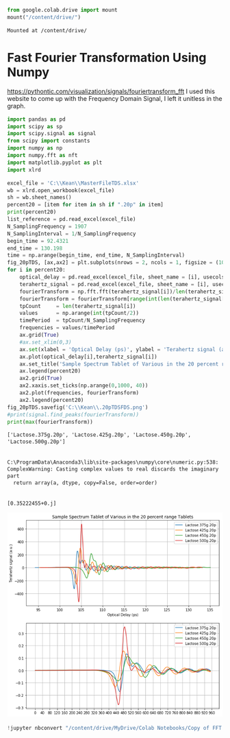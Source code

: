 ```python
from google.colab.drive import mount
mount("/content/drive/")
```

    Mounted at /content/drive/


# Fast Fourier Transformation Using Numpy

https://pythontic.com/visualization/signals/fouriertransform_fft 
I used this website to come up with the Frequency Domain Signal, I left it unitless in the graph.


```python
import pandas as pd
import scipy as sp
import scipy.signal as signal
from scipy import constants
import numpy as np
import numpy.fft as nft
import matplotlib.pyplot as plt
import xlrd
```


```python
excel_file = 'C:\\Kean\\MasterFileTDS.xlsx'
wb = xlrd.open_workbook(excel_file)
sh = wb.sheet_names()
percent20 = [item for item in sh if ".20p" in item]
print(percent20)
list_reference = pd.read_excel(excel_file)
N_SamplingFrequency = 1907
N_SamplingInterval = 1/N_SamplingFrequency
begin_time = 92.4321
end_time = 130.198
time = np.arange(begin_time, end_time, N_SamplingInterval) 
fig_20pTDS, [ax,ax2] = plt.subplots(nrows = 2, ncols = 1, figsize = (10,10))
for i in percent20:
    optical_delay = pd.read_excel(excel_file, sheet_name = [i], usecols = 'A', skiprows = [0,1])
    terahertz_signal = pd.read_excel(excel_file, sheet_name = [i], usecols = 'B', skiprows = [0,1])
    fourierTransform = np.fft.fft(terahertz_signal[i])/len(terahertz_signal[i])           
    fourierTransform = fourierTransform[range(int(len(terahertz_signal[i])/2))]
    tpCount     = len(terahertz_signal[i])
    values      = np.arange(int(tpCount/2))
    timePeriod  = tpCount/N_SamplingFrequency
    frequencies = values/timePeriod
    ax.grid(True)
    #ax.set_xlim(0,3)
    ax.set(xlabel = 'Optical Delay (ps)', ylabel = 'Terahertz signal (a.u.)')
    ax.plot(optical_delay[i],terahertz_signal[i])
    ax.set_title('Sample Spectrum Tablet of Various in the 20 percent range Tablets')
    ax.legend(percent20)
    ax2.grid(True)
    ax2.xaxis.set_ticks(np.arange(0,1000, 40))
    ax2.plot(frequencies, fourierTransform)
    ax2.legend(percent20)
fig_20pTDS.savefig('C:\\Kean\\.20pTDSFDS.png')
#print(signal.find_peaks(fourierTransform))
print(max(fourierTransform))

```

    ['Lactose.375g.20p', 'Lactose.425g.20p', 'Lactose.450g.20p', 'Lactose.500g.20p']


    C:\ProgramData\Anaconda3\lib\site-packages\numpy\core\numeric.py:538: ComplexWarning: Casting complex values to real discards the imaginary part
      return array(a, dtype, copy=False, order=order)


    [0.35222455+0.j]



![png](FFT%20Time%20Domain%20Signal%2C%20to%20Frequency%20Domain_files/FFT%20Time%20Domain%20Signal%2C%20to%20Frequency%20Domain_4_3.png)



```python
!jupyter nbconvert "/content/drive/MyDrive/Colab Notebooks/Copy of FFT Time Domain Signal, to Frequency Domain.ipynb" --to markdown  --output-dir markdown
```
